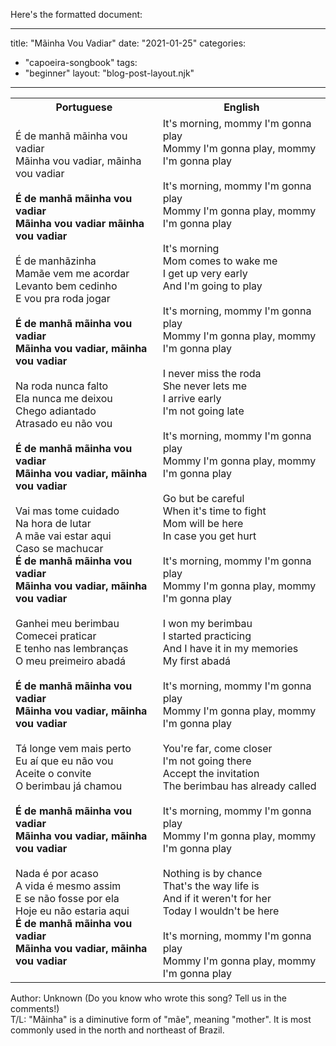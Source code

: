 Here's the formatted document:

---
title: "Mãinha Vou Vadiar"
date: "2021-01-25"
categories: 
  - "capoeira-songbook"
tags: 
  - "beginner"
layout: "blog-post-layout.njk"
---

<table class="capoeira-table">
    <tr class="header-row">
        <th>Portuguese</th>
        <th>English</th>
    </tr>
    <tr>
        <td>É de manhã mãinha vou vadiar<br>
Mãinha vou vadiar, mãinha vou vadiar<br>
<br>
<strong>É de manhã mãinha vou vadiar<br>
Mãinha vou vadiar mãinha vou vadiar</strong><br>
<br>
É de manhãzinha<br>
Mamãe vem me acordar<br>
Levanto bem cedinho<br>
E vou pra roda jogar<br>
<br>
<strong>É de manhã mãinha vou vadiar<br>
Mãinha vou vadiar, mãinha vou vadiar</strong><br>
<br>
Na roda nunca falto<br>
Ela nunca me deixou<br>
Chego adiantado<br>
Atrasado eu não vou<br>
<br>
<strong>É de manhã mãinha vou vadiar<br>
Mãinha vou vadiar, mãinha vou vadiar</strong><br>
<br>
Vai mas tome cuidado<br>
Na hora de lutar<br>
A mãe vai estar aqui<br>
Caso se machucar<br>
<strong>É de manhã mãinha vou vadiar<br>
Mãinha vou vadiar, mãinha vou vadiar</strong><br>
<br>
Ganhei meu berimbau<br>
Comecei praticar<br>
E tenho nas lembranças<br>
O meu preimeiro abadá<br>
<br>
<strong>É de manhã mãinha vou vadiar<br>
Mãinha vou vadiar, mãinha vou vadiar</strong><br>
<br>
Tá longe vem mais perto<br>
Eu aí que eu não vou<br>
Aceite o convite<br>
O berimbau já chamou<br>
<br>
<strong>É de manhã mãinha vou vadiar<br>
Mãinha vou vadiar, mãinha vou vadiar</strong><br>
<br>
Nada é por acaso<br>
A vida é mesmo assim<br>
E se não fosse por ela<br>
Hoje eu não estaria aqui<br>
<strong>É de manhã mãinha vou vadiar<br>
Mãinha vou vadiar, mãinha vou vadiar</strong></td>
        <td>It's morning, mommy I'm gonna play<br>
Mommy I'm gonna play, mommy I'm gonna play<br>
<br>
It's morning, mommy I'm gonna play<br>
Mommy I'm gonna play, mommy I'm gonna play<br>
<br>
It's morning<br>
Mom comes to wake me<br>
I get up very early<br>
And I'm going to play<br>
<br>
It's morning, mommy I'm gonna play<br>
Mommy I'm gonna play, mommy I'm gonna play<br>
<br>
I never miss the roda<br>
She never lets me<br>
I arrive early<br>
I'm not going late<br>
<br>
It's morning, mommy I'm gonna play<br>
Mommy I'm gonna play, mommy I'm gonna play<br>
<br>
Go but be careful<br>
When it's time to fight<br>
Mom will be here<br>
In case you get hurt<br>
<br>
It's morning, mommy I'm gonna play<br>
Mommy I'm gonna play, mommy I'm gonna play<br>
<br>
I won my berimbau<br>
I started practicing<br>
And I have it in my memories<br>
My first abadá<br>
<br>
It's morning, mommy I'm gonna play<br>
Mommy I'm gonna play, mommy I'm gonna play<br>
<br>
You're far, come closer<br>
I'm not going there<br>
Accept the invitation<br>
The berimbau has already called<br>
<br>
It's morning, mommy I'm gonna play<br>
Mommy I'm gonna play, mommy I'm gonna play<br>
<br>
Nothing is by chance<br>
That's the way life is<br>
And if it weren't for her<br>
Today I wouldn't be here<br>
<br>
It's morning, mommy I'm gonna play<br>
Mommy I'm gonna play, mommy I'm gonna play</td>
    </tr>
</table>

<figcaption>

Author: Unknown (Do you know who wrote this song? Tell us in the comments!)  
T/L: "Mãinha" is a diminutive form of "mãe", meaning "mother". It is most commonly used in the north and northeast of Brazil.

</figcaption>